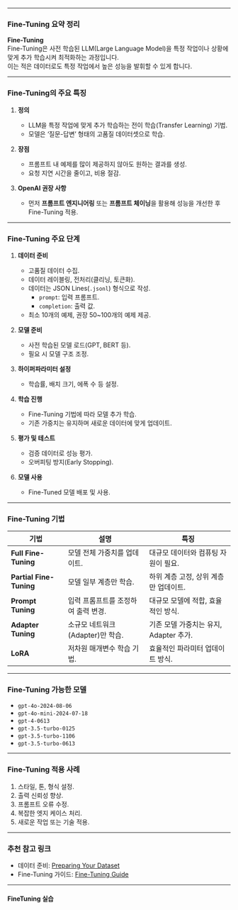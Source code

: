 
---
### Fine-Tuning 요약 정리

**Fine-Tuning**  
Fine-Tuning은 사전 학습된 LLM(Large Language Model)을 특정 작업이나 상황에 맞게 추가 학습시켜 최적화하는 과정입니다.  
이는 적은 데이터로도 특정 작업에서 높은 성능을 발휘할 수 있게 합니다.

---

### Fine-Tuning의 주요 특징

1. **정의**
    
    - LLM을 특정 작업에 맞게 추가 학습하는 전이 학습(Transfer Learning) 기법.
    - 모델은 ‘질문-답변’ 형태의 고품질 데이터셋으로 학습.
2. **장점**
    
    - 프롬프트 내 예제를 많이 제공하지 않아도 원하는 결과를 생성.
    - 요청 지연 시간을 줄이고, 비용 절감.
3. **OpenAI 권장 사항**
    
    - 먼저 **프롬프트 엔지니어링** 또는 **프롬프트 체이닝**을 활용해 성능을 개선한 후 Fine-Tuning 적용.

---

### Fine-Tuning 주요 단계

1. **데이터 준비**
    
    - 고품질 데이터 수집.
    - 데이터 레이블링, 전처리(클리닝, 토큰화).
    - 데이터는 JSON Lines(`.jsonl`) 형식으로 작성.
        - `prompt`: 입력 프롬프트.
        - `completion`: 출력 값.
    - 최소 10개의 예제, 권장 50~100개의 예제 제공.
2. **모델 준비**
    
    - 사전 학습된 모델 로드(GPT, BERT 등).
    - 필요 시 모델 구조 조정.
3. **하이퍼파라미터 설정**
    
    - 학습률, 배치 크기, 에폭 수 등 설정.
4. **학습 진행**
    
    - Fine-Tuning 기법에 따라 모델 추가 학습.
    - 기존 가중치는 유지하며 새로운 데이터에 맞게 업데이트.
5. **평가 및 테스트**
    
    - 검증 데이터로 성능 평가.
    - 오버피팅 방지(Early Stopping).
6. **모델 사용**
    
    - Fine-Tuned 모델 배포 및 사용.

---

### Fine-Tuning 기법

|기법|설명|특징|
|---|---|---|
|**Full Fine-Tuning**|모델 전체 가중치를 업데이트.|대규모 데이터와 컴퓨팅 자원이 필요.|
|**Partial Fine-Tuning**|모델 일부 계층만 학습.|하위 계층 고정, 상위 계층만 업데이트.|
|**Prompt Tuning**|입력 프롬프트를 조정하여 출력 변경.|대규모 모델에 적합, 효율적인 방식.|
|**Adapter Tuning**|소규모 네트워크(Adapter)만 학습.|기존 모델 가중치는 유지, Adapter 추가.|
|**LoRA**|저차원 매개변수 학습 기법.|효율적인 파라미터 업데이트 방식.|

---

### Fine-Tuning 가능한 모델

- `gpt-4o-2024-08-06`
- `gpt-4o-mini-2024-07-18`
- `gpt-4-0613`
- `gpt-3.5-turbo-0125`
- `gpt-3.5-turbo-1106`
- `gpt-3.5-turbo-0613`

---

### Fine-Tuning 적용 사례

1. 스타일, 톤, 형식 설정.
2. 출력 신뢰성 향상.
3. 프롬프트 오류 수정.
4. 복잡한 엣지 케이스 처리.
5. 새로운 작업 또는 기술 적용.

---

### **추천 참고 링크**

- 데이터 준비: [Preparing Your Dataset](https://platform.openai.com/docs/guides/fine-tuning/preparing-your-dataset)
- Fine-Tuning 가이드: [Fine-Tuning Guide](https://platform.openai.com/docs/guides/fine-tuning)

---
#### FineTuning 실습